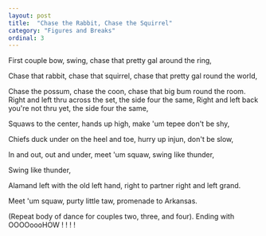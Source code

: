 ```yaml
---
layout: post
title:  "Chase the Rabbit, Chase the Squirrel"
category: "Figures and Breaks"
ordinal: 3
---
```


First couple bow, swing, chase that pretty gal around the ring, 

Chase that rabbit, chase that squirrel, chase that pretty gal round the world, 

Chase the possum, chase the coon, chase that big bum round the room. 
Right and left thru across the set, the side four the same, 
Right and left back you're not thru yet, the side four the same, 

Squaws to the center, hands up high, make 'um tepee don't be shy, 

Chiefs duck under on the heel and toe, hurry up injun, don't be slow, 

In and out, out and under, meet 'um squaw, swing like thunder, 

Swing like thunder, 

Alamand left with the old left hand, right to partner right and left grand. 

Meet 'um squaw, purty little taw, promenade to Arkansas. 

(Repeat body of dance for couples two, three, and four). 
Ending with OOOOoooHOW ! ! ! ! 

